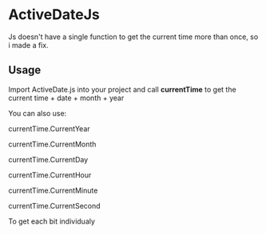 # ActiveDateJs

Js doesn't have a single function to get the current time more than once, so i made a fix.

## Usage

Import ActiveDate.js into your project and call **currentTime** to get the current time + date + month + year


You can also use:

currentTime.CurrentYear

currentTime.CurrentMonth

currentTime.CurrentDay

currentTime.CurrentHour

currentTime.CurrentMinute

currentTime.CurrentSecond

To get each bit individualy


